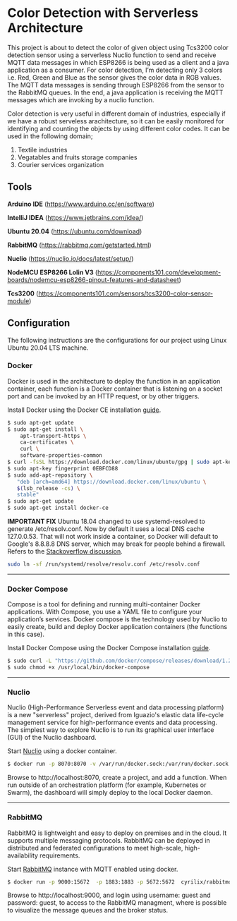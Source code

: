 # Color Detection with Serverless Architecture
This project is about to detect the color of given object using Tcs3200 color detection sensor using a serverless Nuclio function to send and receive MQTT data messages in which ESP8266 is being used as a client and a java application as a consumer. For color detection, I’m detecting only 3 colors i.e. Red, Green and Blue as the sensor gives the color data in RGB values. The MQTT data messages is sending through ESP8266 from the sensor to the RabbitMQ queues. In the end, a java application is receiving the MQTT messages which are invoking by a nuclio function.

Color detection is very useful in different domain of industries, especially if we have a robust serveless arachitecture, so it can be easily monitored for identifying and counting the objects by using different color codes. It can be used in the following domain;

1) Textile industries
2) Vegatables and fruits storage companies
3) Courier services organization


<h2>Tools</h2>

<b>Arduino IDE</b> (https://www.arduino.cc/en/software)

<b>IntelliJ IDEA</b> (https://www.jetbrains.com/idea/)

<b>Ubuntu 20.04</b> (https://ubuntu.com/download)

<b>RabbitMQ</b> (https://rabbitmq.com/getstarted.html)

<b>Nuclio</b> (https://nuclio.io/docs/latest/setup/)

<b>NodeMCU ESP8266 Lolin V3</b> (https://components101.com/development-boards/nodemcu-esp8266-pinout-features-and-datasheet)

<b>Tcs3200</b> (https://components101.com/sensors/tcs3200-color-sensor-module)


## Configuration

The following instructions are the configurations for our project using Linux Ubuntu 20.04 LTS machine.

### Docker

Docker is used in the architecture to deploy the function in an application container, each function is a Docker container that is listening on a socket port and can be invoked by an HTTP request, or by other triggers.

Install Docker using the Docker CE installation [guide](https://docs.docker.com/install/linux/docker-ce/ubuntu/#extra-steps-for-aufs).

```sh
$ sudo apt-get update
$ sudo apt-get install \
    apt-transport-https \
    ca-certificates \
    curl \
    software-properties-common
$ curl -fsSL https://download.docker.com/linux/ubuntu/gpg | sudo apt-key add -
$ sudo apt-key fingerprint 0EBFCD88
$ sudo add-apt-repository \
   "deb [arch=amd64] https://download.docker.com/linux/ubuntu \
   $(lsb_release -cs) \
   stable"
$ sudo apt-get update
$ sudo apt-get install docker-ce
```

**IMPORTANT FIX** Ubuntu 18.04 changed to use systemd-resolved to generate /etc/resolv.conf. Now by default it uses a local DNS cache 127.0.0.53. That will not work inside a container, so Docker will default to Google's 8.8.8.8 DNS server, which may break for people behind a firewall. Refers to the [Stackoverflow discussion](https://stackoverflow.com/questions/20430371/my-docker-container-has-no-internet).

```sh
sudo ln -sf /run/systemd/resolve/resolv.conf /etc/resolv.conf
```

----------------------------------------------------------------------------------------------------------------------------
### Docker Compose

Compose is a tool for defining and running multi-container Docker applications. With Compose, you use a YAML file to configure your application’s services.
Docker compose is the technology used by Nuclio to easily create, build and deploy Docker application containers (the functions in this case).

Install Docker Compose using the Docker Compose installation [guide](https://docs.docker.com/compose/install/#install-compose).

```sh
$ sudo curl -L "https://github.com/docker/compose/releases/download/1.22.0/docker-compose-$(uname -s)-$(uname -m)" -o /usr/local/bin/docker-compose
$ sudo chmod +x /usr/local/bin/docker-compose
```

------------------------------------------------------------------------------------------------------------------------------
### Nuclio 

Nuclio (High-Performance Serverless event and data processing platform) is a new "serverless" project, derived from Iguazio's elastic data life-cycle management service for high-performance events and data processing. The simplest way to explore Nuclio is to run its graphical user interface (GUI) of the Nuclio dashboard.

Start [Nuclio](https://github.com/nuclio/nuclio) using a docker container.

```sh
$ docker run -p 8070:8070 -v /var/run/docker.sock:/var/run/docker.sock -v /tmp:/tmp nuclio/dashboard:stable-amd64
```

Browse to http://localhost:8070, create a project, and add a function. When run outside of an orchestration platform (for example, Kubernetes or Swarm), the dashboard will simply deploy to the local Docker daemon.

----------------------------------------------------------------------------------------------------------------------------

### RabbitMQ 

RabbitMQ is lightweight and easy to deploy on premises and in the cloud. It supports multiple messaging protocols. RabbitMQ can be deployed in distributed and federated configurations to meet high-scale, high-availability requirements.

Start [RabbitMQ](https://www.rabbitmq.com) instance with MQTT enabled using docker.

```sh
$ docker run -p 9000:15672  -p 1883:1883 -p 5672:5672  cyrilix/rabbitmq-mqtt 
```

Browse to http://localhost:9000, and login using username: guest and password: guest, to access to the RabbitMQ managment, where is possible to visualize the message queues and the broker status.
